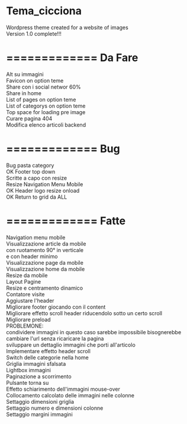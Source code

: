 Tema_cicciona
=============
Wordpress theme created for a website of images<br/>
Version 1.0 complete!!!

=============
Da Fare
=============

Alt su immagini<br/>
Favicon on option teme<br/>
Share con i social networ 60%<br/>
Share in home<br/>
List of pages on option teme<br/>
List of categorys on option teme<br/>
Top space for loading pre image<br/>
Curare pagina 404<br/>
Modifica elenco articoli backend<br/>

=============
Bug
=============

Bug pasta category<br/>
OK Footer top down<br/>
Scritte a capo con resize<br/>
Resize Navigation Menu Mobile<br/>
OK Header logo resize onload<br/>
OK Return to grid da ALL<br/>

=============
Fatte
=============
Navigation menu mobile<br/>
Visualizzazione article da mobile<br/>
  con ruotamento 90° in verticale<br/>
  e con header minimo<br/>
Visualizzazione page da mobile<br/>
Visualizzazione home da mobile<br/>
Resize da mobile<br/>
Layout Pagine<br/>
Resize e centramento dinamico<br/>
Contatore visite<br/>
Aggiustare l'header<br/>
Migliorare footer giocando con il content<br/>
Migliorare effetto scroll header riducendolo sotto un certo scroll<br/>
Migliorare preload<br/>
PROBLEMONE:<br/>
  condividere immagini in questo caso sarebbe impossibile
    bisognerebbe cambiare l'url senza ricaricare la pagina<br/>
    sviluppare un dettaglio immagini che porti all'articolo<br/>
Implementare effetto header scroll<br/>
Switch delle categorie nella home<br/>
Griglia immagini sfalsata<br/>
Lightbox immagini<br/>
Paginazione a scorrimento<br/>
Pulsante torna su<br/>
Effetto schiarimento dell'immagini mouse-over<br/>
Collocamento calcolato delle immagini nelle colonne<br/>
Settaggio dimensioni griglia<br/>
Settaggio numero e dimensioni colonne<br/>
Settaggio margini immagini<br/>
